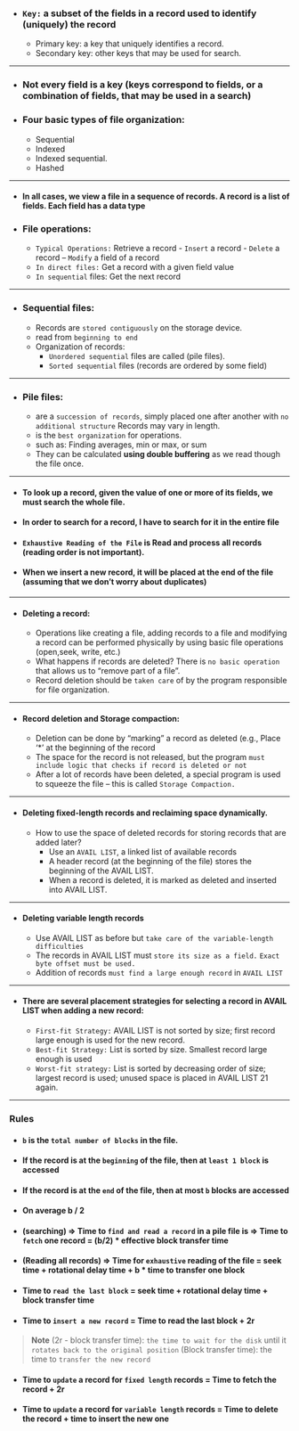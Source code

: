- ### `Key:` a subset of the fields in a record used to identify (uniquely) the record
  - Primary key: a key that uniquely identifies a record.
  - Secondary key: other keys that may be used for search.

<hr>

- ### Not every field is a key (keys correspond to fields, or a combination of fields, that may be used in a search)
- ### Four basic types of file organization:
  - Sequential
  - Indexed
  - Indexed sequential.
  - Hashed
 
<hr>

- #### In all cases, we view a file in a sequence of records. A record is a list of fields. Each field has a data type
- ### File operations:
  - `Typical Operations:` Retrieve a record - `Insert` a record - `Delete` a record – `Modify` a field of a record
  -  `In direct files:` Get a record with a given field value
  -  `In sequential` files: Get the next record

<hr>

- ### Sequential files:
   - Records are `stored contiguously` on the storage device.
   - read from `beginning to end`
   - Organization of records:
     - `Unordered sequential` files are called (pile files).
     - `Sorted sequential` files (records are ordered by some field)

<hr>

- ### Pile files:
  - are a `succession of records`, simply placed one after another with `no additional structure` Records may vary in length.
  - is the `best organization` for operations.
  - such as: Finding averages, min or max, or sum
  - They can be calculated **using double buffering** as we read though the file once.

<hr>

- #### To look up a record, given the value of one or more of its fields, we must search the whole file.
- #### In order to search for a record, I have to search for it in the entire file

- #### `Exhaustive Reading of the File` is Read and process all records (reading order is not important).
- #### When we insert a new record, it will be placed at the end of the file (assuming that we don’t worry about duplicates)

<hr>

- #### Deleting a record:
   - Operations like creating a file, adding records to a file and modifying a record can be performed physically by using basic file operations (open,seek, write, etc.)
   - What happens if records are deleted? There is `no basic operation` that allows us to “remove part of a file”.
   - Record deletion should be `taken care` of by the program responsible for file organization.

<hr>

- #### Record deletion and Storage compaction:
  - Deletion can be done by “marking” a record as deleted (e.g., Place ‘*’ at the beginning of the record
  - The space for the record is not released, but the program `must include logic that checks if record is deleted or not`
  - After a lot of records have been deleted, a special program is used to squeeze the file – this is called `Storage Compaction.`

<hr>

- #### Deleting fixed-length records and reclaiming space dynamically.
   - How to use the space of deleted records for storing records that are added later?
      - Use an `AVAIL LIST`, a linked list of available records
      - A header record (at the beginning of the file) stores the beginning of the AVAIL LIST.
      - When a record is deleted, it is marked as deleted and inserted into AVAIL LIST.
<hr>    
    
- #### Deleting variable length records
   - Use AVAIL LIST as before but `take care of the variable-length difficulties`
   - The records in AVAIL LIST must `store its size as a field.` `Exact byte offset must be used.`
   - Addition of records `must find a large enough record` in `AVAIL LIST`      

<hr>

- #### There are several placement strategies for selecting a record in AVAIL LIST when adding a new record:
  - `First-fit Strategy:` AVAIL LIST is not sorted by size; first record large enough is used for the new record.
  - `Best-fit Strategy:` List is sorted by size. Smallest record large enough is used
  - `Worst-fit strategy:` List is sorted by decreasing order of size; largest record is used; unused space is placed in AVAIL LIST 21 again.

<hr>

### Rules 
- #### `b` is the `total number of blocks` in the file.
- #### If the record is at the `beginning` of the file, then at `least 1 block` is accessed
- #### If the record is at the `end` of the file, then at most `b` blocks are accessed
- #### On average b / 2
- #### (searching) => Time to `find and read a record` in a pile file is => Time to `fetch` one record = (b/2) * effective block transfer time
- #### (Reading all records) => Time for `exhaustive` reading of the file = seek time + rotational delay time + b * time to transfer one block
- #### Time to `read the last block` = seek time + rotational delay time + block transfer time
- #### Time to `insert a new record` = Time to read the last block + 2r

> **Note**
> (2r - block transfer time): `the time to wait for the disk` until it `rotates back to the original position`
> (Block transfer time): the time to `transfer the new record`

- #### Time to `update` a record for `fixed length` records = Time to fetch the record + 2r
- #### Time to `update` a record for `variable length` records = Time to delete the record + time to insert the new one












